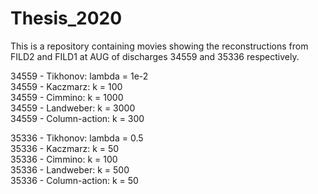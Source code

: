 # Thesis_2020

This is a repository containing movies showing the reconstructions from FILD2 and FILD1 at AUG of discharges 34559 and 35336 respectively.

34559 - Tikhonov:       lambda  = 1e-2<br/>
34559 - Kaczmarz:       k       = 100<br/>
34559 - Cimmino:        k       = 1000<br/>
34559 - Landweber:      k       = 3000<br/>
34559 - Column-action:  k       = 300<br/>

35336 - Tikhonov:       lambda  = 0.5<br/>
35336 - Kaczmarz:       k       = 50<br/>
35336 - Cimmino:        k       = 100<br/>
35336 - Landweber:      k       = 500<br/>
35336 - Column-action:  k       = 50
